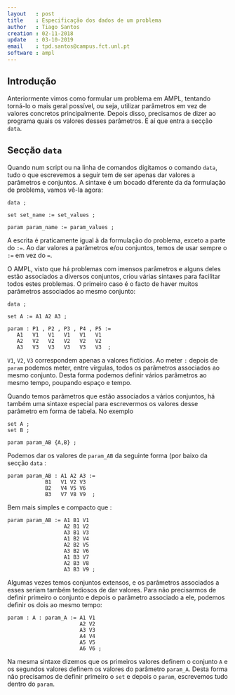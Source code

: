 ```yaml
---
layout   : post
title    : Especificação dos dados de um problema
author   : Tiago Santos
creation : 02-11-2018
update   : 03-10-2019
email    : tpd.santos@campus.fct.unl.pt
software : ampl
---
```


## Introdução

Anteriormente vimos como formular um problema em AMPL, tentando torná-lo o mais geral possível, ou seja, utilizar parâmetros em vez de valores concretos principalmente. Depois disso, precisamos de dizer ao programa quais os valores desses parâmetros. É aí que entra a secção `data`.


## Secção `data`

Quando num script ou na linha de comandos digitamos o comando `data`, tudo o que escrevemos a seguir tem de ser apenas dar valores a parâmetros e conjuntos. A sintaxe é um bocado diferente da da formulação de problema, vamos vê-la agora:

```
data ;

set set_name := set_values ;

param param_name := param_values ;
```

A escrita é praticamente igual à da formulação do problema, exceto a parte do `:=`. Ao dar valores a parâmetros e/ou conjuntos, temos de usar sempre o `:=` em vez do `=`. 

O AMPL, visto que há problemas com imensos parâmetros e alguns deles estão associados a diversos conjuntos, criou várias sintaxes para facilitar todos estes problemas. O primeiro caso é o facto de haver muitos parâmetros associados ao mesmo conjunto:

```
data ;

set A := A1 A2 A3 ;

param : P1 , P2 , P3 , P4 , P5 :=
   A1   V1   V1   V1   V1   V1
   A2   V2   V2   V2   V2   V2
   A3   V3   V3   V3   V3   V3  ;
```

`V1`, `V2`, `V3` correspondem apenas a valores fictícios. Ao meter `:` depois de `param` podemos meter, entre vírgulas, todos os parâmetros associados ao mesmo conjunto. Desta forma podemos definir vários parâmetros ao mesmo tempo, poupando espaço e tempo.

Quando temos parâmetros que estão associados a vários conjuntos, há também uma sintaxe especial para escrevermos os valores desse parâmetro em forma de tabela. No exemplo

```
set A ;
set B ;

param param_AB {A,B} ;
```

Podemos dar os valores de `param_AB` da seguinte forma (por baixo da secção `data` :

```
param param_AB : A1 A2 A3 :=
            B1   V1 V2 V3
			B2   V4 V5 V6
			B3   V7 V8 V9  ;
```

Bem mais simples e compacto que :

```
param param_AB := A1 B1 V1
                  A2 B1 V2
				  A3 B1 V3
				  A1 B2 V4
				  A2 B2 V5
				  A3 B2 V6
				  A1 B3 V7
				  A2 B3 V8
				  A3 B3 V9 ;
```

Algumas vezes temos conjuntos extensos, e os parâmetros associados a esses seriam também tediosos de dar valores. Para não precisarmos de definir primeiro o conjunto e depois o parâmetro associado a ele, podemos definir os dois ao mesmo tempo:

```
param : A : param_A := A1 V1
                       A2 V2
					   A3 V3
					   A4 V4
					   A5 V5
					   A6 V6 ;
```

Na mesma sintaxe dizemos que os primeiros valores definem o conjunto `A` e os segundos valores definem os valores do parâmetro `param_A`. Desta forma não precisamos de definir primeiro o `set` e depois o `param`, escrevemos tudo dentro do `param`.


